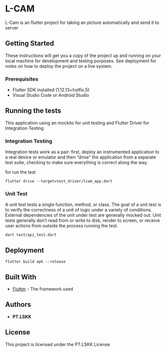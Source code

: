 # L-CAM

L-Cam is an flutter project for taking an picture automatically and send it to server

## Getting Started

These instructions will get you a copy of the project up and running on your local machine for development and testing purposes. See deployment for notes on how to deploy the project on a live system.

### Prerequisites

* Flutter SDK installed (1.12.13+hotfix.5)
* Visual Studio Code or Android Studio

## Running the tests

This application using an mockito for unit testing and Flutter Driver for Integration Testing

### Integration Testing

Integration tests work as a pair: first, deploy an instrumented application to a real device or emulator and then “drive” the application from a separate test suite, checking to make sure everything is correct along the way.

for run the test

```
flutter drive --target=test_driver/lcam_app.dart
```

### Unit Test

A unit test tests a single function, method, or class. The goal of a unit test is to verify the correctness of a unit of logic under a variety of conditions. External dependencies of the unit under test are generally mocked out. Unit tests generally don’t read from or write to disk, render to screen, or receive user actions from outside the process running the test.


```
dart test/api_test.dart
```

## Deployment

```
flutter build apk --release
```

## Built With

* [Flutter](https://flutter.dev/) - The framework used

## Authors

* **PT.LSKK**

## License

This project is licensed under the PT.LSKK License

